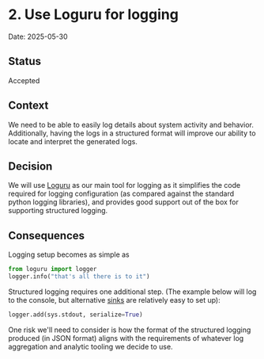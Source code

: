 # 2. Use Loguru for logging

Date: 2025-05-30

## Status

Accepted

## Context

We need to be able to easily log details about system activity and behavior.  Additionally, having the logs in a
structured format will improve our ability to locate and interpret the generated logs.

## Decision

We will use [Loguru](https://loguru.readthedocs.io/en/stable/) as our main tool for logging as it simplifies the
code required for logging configuration (as compared against the standard python logging libraries), and provides
good support out of the box for supporting structured logging.

## Consequences

Logging setup becomes as simple as

```python
from loguru import logger
logger.info("that's all there is to it")
```

Structured logging requires one additional step. (The example below will log to the console, but alternative
[sinks](https://loguru.readthedocs.io/en/stable/api/logger.html#sink) are relatively easy to set up):

```python
logger.add(sys.stdout, serialize=True)
```

One risk we'll need to consider is how the format of the structured logging produced (in JSON format) aligns
with the requirements of whatever log aggregation and analytic tooling we decide to use.
